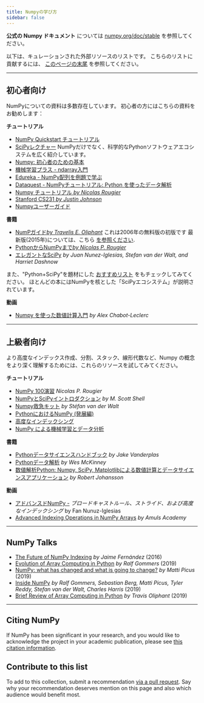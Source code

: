 ```yaml
---
title: Numpyの学び方
sidebar: false
---
```


**公式の Numpy ドキュメント** については [numpy.org/doc/stable](https://numpy.org/doc/stable) を参照してください。

以下は、キュレーションされた外部リソースのリストです。 こちらのリストに貢献するには、 [このページの末尾](#add-to-this-list) を参照してください。
***

## 初心者向け

NumPyについての資料は多数存在しています。 初心者の方にはこちらの資料をお勧めします：

<i class="fas fa-chalkboard"></i> **チュートリアル**

* [NumPy Quickstart チュートリアル](https://numpy.org/devdocs/user/quickstart.html)
* [SciPyレクチャー](https://scipy-lectures.org/) NumPyだけでなく、科学的なPythonソフトウェアエコシステムを広く紹介しています。
* [Numpy: 初心者のための基本](https://numpy.org/devdocs/user/absolute_beginners.html)
* [機械学習プラス - ndarray入門](https://www.machinelearningplus.com/python/numpy-tutorial-part1-array-python-examples/)
* [Edureka - NumPy配列を例題で学ぶ ](https://www.edureka.co/blog/python-numpy-tutorial/)
* [Dataquest - NumPyチュートリアル: Python を使ったデータ解析](https://www.dataquest.io/blog/numpy-tutorial-python/)
* [Numpy チュートリアル *by Nicolas Rougier*](https://github.com/rougier/numpy-tutorial)
* [Stanford CS231 *by Justin Johnson*](http://cs231n.github.io/python-numpy-tutorial/)
* [Numpyユーザーガイド](https://numpy.org/devdocs)

<i class="fas fa-book"></i> **書籍**

* [NumPガイド*by Travelis E. Oliphant*](http://web.mit.edu/dvp/Public/numpybook.pdf) これは2006年の無料版の初版です 最新版(2015年)については、こちら [を参照ください](https://www.barnesandnoble.com/w/guide-to-numpy-travis-e-oliphant-phd/1122853007).
* [PythonからNumPyまで*by Nicolas P. Rougier*](https://www.labri.fr/perso/nrougier/from-python-to-numpy/)
* [エレガントなSciPy](https://www.amazon.com/Elegant-SciPy-Art-Scientific-Python/dp/1491922877) *by Juan Nunez-Iglesias, Stefan van der Walt, and Harriet Dashnow*

また、"Python+SciPy"を題材にした [おすすめリスト](https://www.goodreads.com/shelf/show/python-scipy) をもチェックしてみてください。 ほとんどの本にはNumPyを核とした「SciPyエコシステム」が説明されています。

<i class="far fa-file-video"></i> **動画**

* [Numpy を使った数値計算入門](http://youtu.be/ZB7BZMhfPgk) *by Alex Chabot-Leclerc*

***

## 上級者向け

より高度なインデックス作成、分割、スタック、線形代数など、Numpy の概念をより深く理解するためには、これらのリソースを試してみてください。

<i class="fas fa-chalkboard"></i> **チュートリアル**

* [NumPy 100演習](http://www.labri.fr/perso/nrougier/teaching/numpy.100/index.html) *Nicolas P. Rougier*
* [NumPyとSciPyイントロダクション](https://engineering.ucsb.edu/~shell/che210d/numpy.pdf) *by M. Scott Shell*
* [Numpy救急キット](http://mentat.za.net/numpy/numpy_advanced_slides/) *by Stéfan van der Walt*
* [PythonにおけるNumPy (発展編)](https://www.geeksforgeeks.org/numpy-python-set-2-advanced/)
* [高度なインデックシング](https://www.tutorialspoint.com/numpy/numpy_advanced_indexing.htm)
* [NumPy による機械学習とデータ分析](https://www.machinelearningplus.com/python/numpy-tutorial-python-part2/)

<i class="fas fa-book"></i> **書籍**

* [Pythonデータサイエンスハンドブック](https://www.amazon.com/Python-Data-Science-Handbook-Essential/dp/1491912057) *by Jake Vanderplas*
* [Pythonデータ解析](https://www.amazon.com/Python-Data-Analysis-Wrangling-IPython/dp/1491957662) *by Wes McKinney*
* [数値解析Python: Numpy, SciPy, Matplotlibによる数値計算とデータサイエンスアプリケーション](https://www.amazon.com/Numerical-Python-Scientific-Applications-Matplotlib/dp/1484242459) *by Robert Johansson*

<i class="far fa-file-video"></i> **動画**

* [アドバンスドNumPy -](https://www.youtube.com/watch?v=cYugp9IN1-Q) *ブロードキャストルール、ストライド、および高度なインデックシング* by Fan Nunuz-Iglesias
* [Advanced Indexing Operations in NumPy Arrays](https://www.youtube.com/watch?v=2WTDrSkQBng) *by Amuls Academy*

***

## NumPy Talks

* [The Future of NumPy Indexing](https://www.youtube.com/watch?v=o0EacbIbf58) *by Jaime Fernández* (2016)
* [Evolution of Array Computing in Python](https://www.youtube.com/watch?v=HVLPJnvInzM&t=10s) *by Ralf Gommers* (2019)
* [NumPy: what has changed and what is going to change?](https://www.youtube.com/watch?v=YFLVQFjRmPY) *by Matti Picus* (2019)
* [Inside NumPy](https://www.youtube.com/watch?v=dBTJD_FDVjU) *by Ralf Gommers, Sebastian Berg, Matti Picus, Tyler Reddy, Stefan van der Walt, Charles Harris* (2019)
* [Brief Review of Array Computing in Python](https://www.youtube.com/watch?v=f176j2g2eNc) *by Travis Oliphant* (2019)

***

## Citing NumPy

If NumPy has been significant in your research, and you would like to acknowledge the project in your academic publication, please see [this citation information](/citing-numpy).

## Contribute to this list

<a name="add-to-this-list"></a>
To add to this collection, submit a recommendation [via a pull request](https://github.com/numpy/numpy.org/blob/master/content/en/learn.md). Say why your recommendation deserves mention on this page and also which audience would benefit most.
